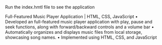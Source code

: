 Run the index.hmtl file to see the application

Full-Featured Music Player Application  |  HTML, CSS, JavaScript
 • Developed an full-featured music player application with play, pause and seek functions, along with forward/backward controls and a
 volume bar
 • Automatically organizes and displays music files from local storage, showcasing song names.
 • Implemented using HTML, CSS, and JavaScript
